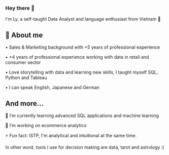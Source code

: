 ### Hey there 👋
I'm Ly, a self-taught Data Analyst and language enthusiast from Vietnam 🙏

## **🚩 About me**

• Sales & Marketing background with +5 years of professional experience

• +4 years of professional experience working with data in retail and consumer sector

• Love storytelling with data and learning new skills, I taught myself SQL, Python and Tableau

• I can speak English, Japanese and German


## And more...
🌱 I’m currently learning advanced SQL applications and machine learning 

🔭 I’m working on ecommerce analytics

⚡ Fun fact: ISTP, I'm analytical and intuitional at the same time. 

In other word, tools I use for decision making are data, tarot and astrology :)
<!--
**huongly712/huongly712** is a ✨ _special_ ✨ repository because its `README.md` (this file) appears on your GitHub profile.

Here are some ideas to get you started:

- 🔭 I’m currently working on ...
- 🌱 I’m currently learning ...
- 👯 I’m looking to collaborate on ...
- 🤔 I’m looking for help with ...
- 💬 Ask me about ...
- 📫 How to reach me: ...
- 😄 Pronouns: ...
- ⚡ Fun fact: ...
-->

